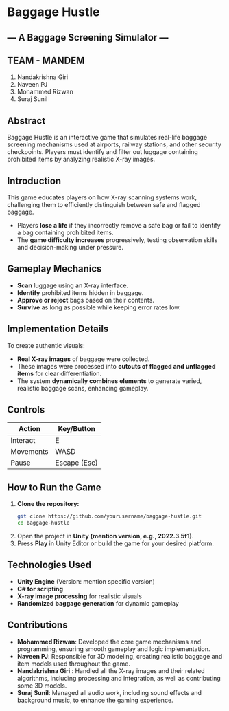 # Baggage Hustle

## — A Baggage Screening Simulator —
## TEAM - MANDEM
1. Nandakrishna Giri  
2. Naveen PJ 
3. Mohammed Rizwan
4. Suraj Sunil 

## Abstract
Baggage Hustle is an interactive game that simulates real-life baggage screening mechanisms used at airports, railway stations, and other security checkpoints. Players must identify and filter out luggage containing prohibited items by analyzing realistic X-ray images.

## Introduction
This game educates players on how X-ray scanning systems work, challenging them to efficiently distinguish between safe and flagged baggage.  
- Players **lose a life** if they incorrectly remove a safe bag or fail to identify a bag containing prohibited items.  
- The **game difficulty increases** progressively, testing observation skills and decision-making under pressure.  

## Gameplay Mechanics
- **Scan** luggage using an X-ray interface.
- **Identify** prohibited items hidden in baggage.
- **Approve or reject** bags based on their contents.
- **Survive** as long as possible while keeping error rates low.

## Implementation Details
To create authentic visuals:  
- **Real X-ray images** of baggage were collected.  
- These images were processed into **cutouts of flagged and unflagged items** for clear differentiation.  
- The system **dynamically combines elements** to generate varied, realistic baggage scans, enhancing gameplay.  

## Controls
| Action            | Key/Button      |
|------------------|------------------|
| Interact         | E                |
| Movements        | WASD             |
| Pause            | Escape (Esc)     |

## How to Run the Game
1. **Clone the repository:**  
   ```bash
   git clone https://github.com/yourusername/baggage-hustle.git
   cd baggage-hustle
   ```
2. Open the project in **Unity (mention version, e.g., 2022.3.5f1)**.  
3. Press **Play** in Unity Editor or build the game for your desired platform.


## Technologies Used
- **Unity Engine** (Version: mention specific version)  
- **C# for scripting**  
- **X-ray image processing** for realistic visuals  
- **Randomized baggage generation** for dynamic gameplay

## Contributions

- **Mohammed Rizwan**: Developed the core game mechanisms and programming, ensuring smooth gameplay and logic implementation.
- **Naveen PJ**: Responsible for 3D modeling, creating realistic baggage and item models used throughout the game.
- **Nandakrishna Giri** : Handled all the X-ray images and their related algorithms, including processing and integration, as well as contributing some 3D models.
- **Suraj Sunil**: Managed all audio work, including sound effects and background music, to enhance the gaming experience.


